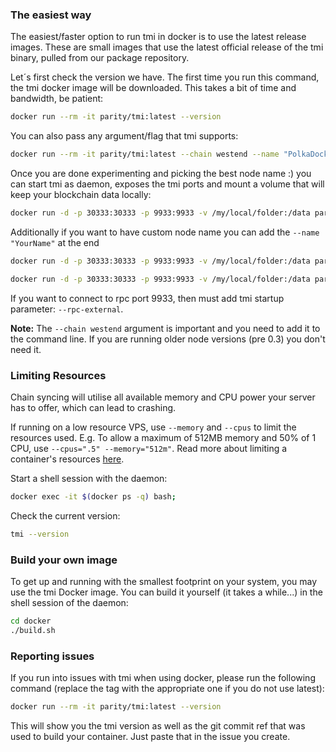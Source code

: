 ### The easiest way

The easiest/faster option to run tmi in docker is to use the latest
release images. These are small images that use the latest official release of
the tmi binary, pulled from our package repository.

Let´s first check the version we have. The first time you run this command, the tmi docker image will be downloaded. This takes a bit of time and bandwidth, be patient:

```bash
docker run --rm -it parity/tmi:latest --version
```

You can also pass any argument/flag that tmi supports:

```bash
docker run --rm -it parity/tmi:latest --chain westend --name "PolkaDocker"
```

Once you are done experimenting and picking the best node name :) you can start tmi as daemon, exposes the tmi ports and mount a volume that will keep your blockchain data locally:

```bash
docker run -d -p 30333:30333 -p 9933:9933 -v /my/local/folder:/data parity/tmi:latest --chain westend
```

Additionally if you want to have custom node name you can add the `--name "YourName"` at the end

```bash
docker run -d -p 30333:30333 -p 9933:9933 -v /my/local/folder:/data parity/tmi:latest --chain westend --name "PolkaDocker"
```

```bash
docker run -d -p 30333:30333 -p 9933:9933 -v /my/local/folder:/data parity/tmi:latest --rpc-external --chain westend
```

If you want to connect to rpc port 9933, then must add tmi startup parameter: `--rpc-external`.

**Note:** The `--chain westend` argument is important and you need to add it to the command line. If you are running older node versions (pre 0.3) you don't need it.

### Limiting Resources

Chain syncing will utilise all available memory and CPU power your server has to offer, which can lead to crashing.

If running on a low resource VPS, use `--memory` and `--cpus` to limit the resources used. E.g. To allow a maximum of 512MB memory and 50% of 1 CPU, use `--cpus=".5" --memory="512m"`. Read more about limiting a container's resources [here](https://docs.docker.com/config/containers/resource_constraints).

Start a shell session with the daemon:

```bash
docker exec -it $(docker ps -q) bash;
```

Check the current version:

```bash
tmi --version
```

### Build your own image

To get up and running with the smallest footprint on your system, you may use the tmi Docker image.
You can build it yourself (it takes a while...) in the shell session of the daemon:

```bash
cd docker
./build.sh
```

### Reporting issues

If you run into issues with tmi when using docker, please run the following command
(replace the tag with the appropriate one if you do not use latest):

```bash
docker run --rm -it parity/tmi:latest --version
```

This will show you the tmi version as well as the git commit ref that was used to build your container.
Just paste that in the issue you create.
